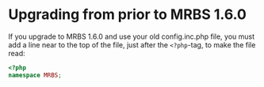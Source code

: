 # Upgrading from prior to MRBS 1.6.0

If you upgrade to MRBS 1.6.0 and use your old config.inc.php file, you must add a line near to the top of the file, just after the `<?php`-tag, to make the file read:

```php
<?php
namespace MRBS;
```
